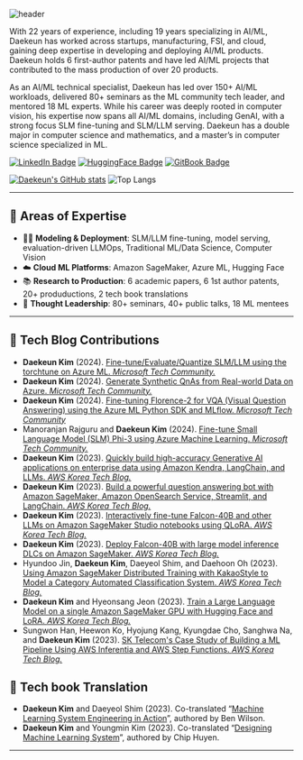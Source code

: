 ![header](https://capsule-render.vercel.app/api?type=rect&height=100&section=header&color=gradient&text=👋%20Daekeun%20Kim%20(김대근,%20金垈槿)&fontSize=36)

With 22 years of experience, including 19 years specializing in AI/ML, Daekeun has worked across startups, manufacturing, FSI, and cloud, gaining deep expertise in developing and deploying AI/ML products. Daekeun holds 6 first-author patents and have led AI/ML projects that contributed to the mass production of over 20 products.

As an AI/ML technical specialist, Daekeun has led over 150+ AI/ML workloads, delivered 80+ seminars as the ML community tech leader, and mentored 18 ML experts. While his career was deeply rooted in computer vision, his expertise now spans all AI/ML domains, including GenAI, with a strong focus SLM fine-tuning and SLM/LLM serving. Daekeun has a double major in computer science and mathematics, and a master’s in computer science specialized in ML.

[![LinkedIn Badge](https://custom-icon-badges.demolab.com/badge/LinkedIn-0A66C2?logo=linkedin-white&style=for-the-badge&logoColor=fff&link=https://www.linkedin.com/in/daekeun-kim)](https://www.linkedin.com/in/daekeun-kim) [![HuggingFace Badge](http://img.shields.io/badge/-HuggingFace-343839?style=for-the-badge&logo=huggingface&link=https://huggingface.co/daekeun-ml)](https://huggingface.co/daekeun-ml) [![GitBook Badge](https://img.shields.io/badge/GitBook-3884FF?style=for-the-badge&logo=gitbook&logoColor=fff&link=https://housekdk.gitbook.io)](https://housekdk.gitbook.io)

[![Daekeun's GitHub stats](https://github-readme-stats.vercel.app/api?username=daekeun-ml&theme=solarized-light&hide_rank=true)](https://github.com/daekeun-ml/github-readme-stats) ![Top Langs](https://github-readme-stats.vercel.app/api/top-langs/?username=daekeun-ml&layout=compact&custom_title=My&nbsp;Language&nbsp;)

---

## 🧠 Areas of Expertise

- 🧑‍💻 **Modeling & Deployment**: SLM/LLM fine-tuning, model serving, evaluation-driven LLMOps, Traditional ML/Data Science, Computer Vision
- ☁️ **Cloud ML Platforms**: Amazon SageMaker, Azure ML, Hugging Face
- 📚 **Research to Production**: 6 academic papers, 6 1st author patents, 20+ produductions, 2 tech book translations
- 🎤 **Thought Leadership**: 80+ seminars, 40+ public talks, 18 ML mentees

---

## 📝 Tech Blog Contributions

- **Daekeun Kim** (2024). [Fine-tune/Evaluate/Quantize SLM/LLM using the torchtune on Azure ML. *Microsoft Tech Community.*](https://techcommunity.microsoft.com/blog/machinelearningblog/fine-tuneevaluatequantize-slmllm-using-the-torchtune-on-azure-ml/4285663)
- **Daekeun Kim** (2024). [Generate Synthetic QnAs from Real-world Data on Azure. *Microsoft Tech Community.*](https://techcommunity.microsoft.com/t5/ai-azure-ai-services-blog/generate-synthetic-qnas-from-real-world-data-on-azure/ba-p/4202053)
- **Daekeun Kim** (2024). [Fine-tuning Florence-2 for VQA (Visual Question Answering) using the Azure ML Python SDK and MLflow. *Microsoft Tech Community*](https://techcommunity.microsoft.com/t5/ai-machine-learning-blog/fine-tuning-florence-2-for-vqa-visual-question-answering-using/ba-p/4181123)
- Manoranjan Rajguru and **Daekeun Kim** (2024). [Fine-tune Small Language Model (SLM) Phi-3 using Azure Machine Learning. *Microsoft Tech Community.*](https://techcommunity.microsoft.com/t5/ai-machine-learning-blog/finetune-small-language-model-slm-phi-3-using-azure-machine/ba-p/4130399)
- **Daekeun Kim** (2023). [Quickly build high-accuracy Generative AI applications on enterprise data using Amazon Kendra, LangChain, and LLMs. *AWS Korea Tech Blog.*](https://aws.amazon.com/ko/blogs/tech/quickly-build-high-accuracy-generative-ai-applications-on-enterprise-data-using-amazon-kendra-langchain-and-large-language-models)
- **Daekeun Kim** (2023). [Build a powerful question answering bot with Amazon SageMaker, Amazon OpenSearch Service, Streamlit, and LangChain. *AWS Korea Tech Blog.*](https://aws.amazon.com/ko/blogs/tech/build-a-powerful-question-answering-bot-with-amazon-sagemaker-amazon-opensearch-service-streamlit-and-langchain)
- **Daekeun Kim** (2023). [Interactively fine-tune Falcon-40B and other LLMs on Amazon SageMaker Studio notebooks using QLoRA. *AWS Korea Tech Blog.*](https://aws.amazon.com/ko/blogs/tech/interactively-fine-tune-falcon-40b-and-other-llms-on-amazon-sagemaker-studio-notebooks-using-qlora)
- **Daekeun Kim** (2023). [Deploy Falcon-40B with large model inference DLCs on Amazon SageMaker. *AWS Korea Tech Blog.*](https://aws.amazon.com/ko/blogs/tech/machine-learning-deploy-falcon-40b-with-large-model-inference-dlcs-on-amazon-sagemaker)
- Hyundoo Jin, **Daekeun Kim**, Daeyeol Shim, and Daehoon Oh (2023). [Using Amazon SageMaker Distributed Training with KakaoStyle to Model a Category Automated Classification System. *AWS Korea Tech Blog.*](https://aws.amazon.com/ko/blogs/tech/amazon-sagemaker-distributed-training-for-automated-category-classification)
- **Daekeun Kim** and Hyeonsang Jeon (2023). [Train a Large Language Model on a single Amazon SageMaker GPU with Hugging Face and LoRA. *AWS Korea Tech Blog.*](https://aws.amazon.com/ko/blogs/tech/train-a-large-language-model-on-a-single-amazon-sagemaker-gpu-with-hugging-face-and-lora)
- Sungwon Han, Heewon Ko, Hyojung Kang, Kyungdae Cho, Sanghwa Na, and **Daekeun Kim** (2023). [SK Telecom's Case Study of Building a ML Pipeline Using AWS Inferentia and AWS Step Functions. *AWS Korea Tech Blog.*](https://aws.amazon.com/ko/blogs/tech/skt-mlops-using-aws-inferentia-stepfunctions/)

## 📕 Tech book Translation
- **Daekeun Kim** and Daeyeol Shim (2023). Co-translated “[Machine Learning System Engineering in Action](https://product.kyobobook.co.kr/detail/S000211556863)”, authored by Ben Wilson.
- **Daekeun Kim** and Youngmin Kim (2023). Co-translated “[Designing Machine Learning System](https://product.kyobobook.co.kr/detail/S000201212403)”, authored by Chip Huyen.

---
